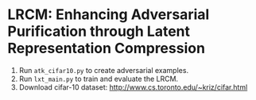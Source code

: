 # LRCM: Enhancing Adversarial Purification through Latent Representation Compression
1. Run `atk_cifar10.py` to create adversarial examples.
2. Run `lxt_main.py` to train and evaluate the LRCM.
3. Download cifar-10 dataset: http://www.cs.toronto.edu/~kriz/cifar.html
